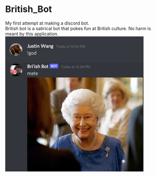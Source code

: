 # British_Bot
My first attempt at making a discord bot. </br>
British bot is a satirical bot that pokes fun at British culture. No harm is meant by this application. </br>
![](images/bot_image1.png)
